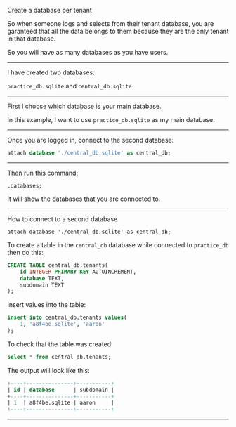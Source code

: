 Create a database per tenant

So when someone logs and selects from their tenant database, 
you are garanteed that all the data belongs to them because they are the only
tenant in that database.

So you will have as many databases as you have users.
_______________________________________________________________________________
I have created two databases:

`practice_db.sqlite` and `central_db.sqlite`
_______________________________________________________________________________
First I choose which database is your main database.

In this example, I want to use `practice_db.sqlite` as my main database.

_______________________________________________________________________________
Once you are logged in, connect to the second database:

```sql
attach database './central_db.sqlite' as central_db;
```
_______________________________________________________________________________

Then run this command:
```
.databases;
```

It will show the databases that you are connected to.
_______________________________________________________________________________
How to connect to a second database

```
attach database './central_db.sqlite' as central_db;
```

To create a table in the `central_db` database while connected to
`practice_db` then do this:

```sql
CREATE TABLE central_db.tenants(
    id INTEGER PRIMARY KEY AUTOINCREMENT,
    database TEXT,
    subdomain TEXT
);
```

Insert values into the table:
```sql
insert into central_db.tenants values(
    1, 'a8f4be.sqlite', 'aaron'
);
```

To check that the table was created:
```sql
select * from central_db.tenants;
```

The output will look like this:
```sql
+----+---------------+-----------+
| id | database      | subdomain |
+----+---------------+-----------+
| 1  | a8f4be.sqlite | aaron     |
+----+---------------+-----------+
```
_______________________________________________________________________________
